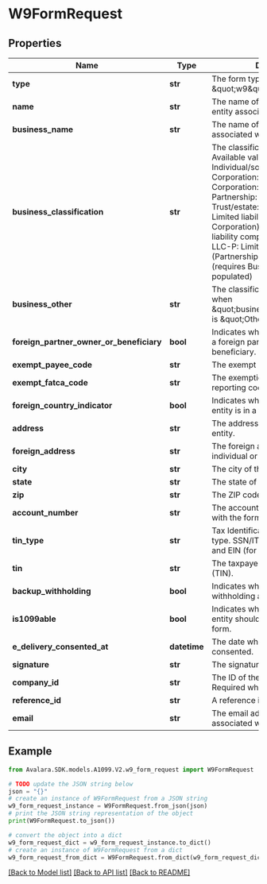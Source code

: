# W9FormRequest


## Properties

Name | Type | Description | Notes
------------ | ------------- | ------------- | -------------
**type** | **str** | The form type (always \&quot;w9\&quot; for this model). | [optional] [readonly] 
**name** | **str** | The name of the individual or entity associated with the form. | 
**business_name** | **str** | The name of the business associated with the form. | [optional] 
**business_classification** | **str** | The classification of the business.  Available values:  - Individual: Individual/sole proprietor  - C Corporation: C Corporation  - S Corporation: S Corporation  - Partnership: Partnership  - Trust/estate: Trust/estate  - LLC-C: Limited liability company (C Corporation)  - LLC-S: Limited liability company (S Corporation)  - LLC-P: Limited liability company (Partnership)  - Other: Other (requires BusinessOther field to be populated) | 
**business_other** | **str** | The classification description when \&quot;businessClassification\&quot; is \&quot;Other\&quot;. | [optional] 
**foreign_partner_owner_or_beneficiary** | **bool** | Indicates whether the individual is a foreign partner, owner, or beneficiary. | [optional] 
**exempt_payee_code** | **str** | The exempt payee code. | [optional] 
**exempt_fatca_code** | **str** | The exemption from FATCA reporting code. | [optional] 
**foreign_country_indicator** | **bool** | Indicates whether the individual or entity is in a foreign country. | [optional] 
**address** | **str** | The address of the individual or entity. | 
**foreign_address** | **str** | The foreign address of the individual or entity. | [optional] 
**city** | **str** | The city of the address. | 
**state** | **str** | The state of the address. | 
**zip** | **str** | The ZIP code of the address. | 
**account_number** | **str** | The account number associated with the form. | [optional] 
**tin_type** | **str** | Tax Identification Number (TIN) type. SSN/ITIN (for individuals) and EIN (for businesses). | 
**tin** | **str** | The taxpayer identification number (TIN). | 
**backup_withholding** | **bool** | Indicates whether backup withholding applies. | [optional] 
**is1099able** | **bool** | Indicates whether the individual or entity should be issued a 1099 form. | [optional] 
**e_delivery_consented_at** | **datetime** | The date when e-delivery was consented. | [optional] 
**signature** | **str** | The signature of the form. | [optional] 
**company_id** | **str** | The ID of the associated company. Required when creating a form. | [optional] 
**reference_id** | **str** | A reference identifier for the form. | [optional] 
**email** | **str** | The email address of the individual associated with the form. | [optional] 

## Example

```python
from Avalara.SDK.models.A1099.V2.w9_form_request import W9FormRequest

# TODO update the JSON string below
json = "{}"
# create an instance of W9FormRequest from a JSON string
w9_form_request_instance = W9FormRequest.from_json(json)
# print the JSON string representation of the object
print(W9FormRequest.to_json())

# convert the object into a dict
w9_form_request_dict = w9_form_request_instance.to_dict()
# create an instance of W9FormRequest from a dict
w9_form_request_from_dict = W9FormRequest.from_dict(w9_form_request_dict)
```
[[Back to Model list]](../README.md#documentation-for-models) [[Back to API list]](../README.md#documentation-for-api-endpoints) [[Back to README]](../README.md)


